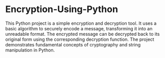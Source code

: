 # Encryption-Using-Python
 This Python project is a simple encryption and decryption tool. It uses a basic algorithm to securely encode a message, transforming it into an unreadable format. The encrypted message can be decrypted back to its original form using the corresponding decryption function. The project demonstrates fundamental concepts of cryptography and string manipulation in Python.
